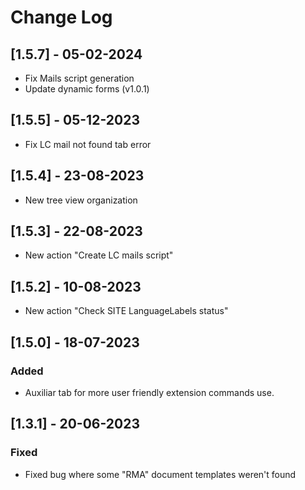 # Change Log

## [1.5.7] - 05-02-2024

- Fix Mails script generation
- Update dynamic forms (v1.0.1)

## [1.5.5] - 05-12-2023

- Fix LC mail not found tab error

## [1.5.4] - 23-08-2023

- New tree view organization

## [1.5.3] - 22-08-2023

- New action "Create LC mails script"

## [1.5.2] - 10-08-2023

- New action "Check SITE LanguageLabels status"

## [1.5.0] - 18-07-2023

### Added

- Auxiliar tab for more user friendly extension commands use.

## [1.3.1] - 20-06-2023

### Fixed

- Fixed bug where some "RMA" document templates weren't found